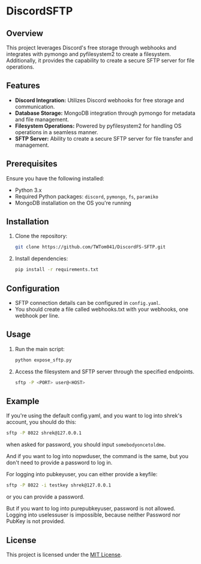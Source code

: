 DiscordSFTP
============

## Overview

This project leverages Discord's free storage through webhooks and integrates with pymongo and pyfilesystem2 to create a filesystem. Additionally, it provides the capability to create a secure SFTP server for file operations.

## Features

- **Discord Integration:** Utilizes Discord webhooks for free storage and communication.
- **Database Storage:** MongoDB integration through pymongo for metadata and file management.
- **Filesystem Operations:** Powered by pyfilesystem2 for handling OS operations in a seamless manner.
- **SFTP Server:** Ability to create a secure SFTP server for file transfer and management.

## Prerequisites

Ensure you have the following installed:

- Python 3.x
- Required Python packages: `discord`, `pymongo`, `fs`, `paramiko`
- MongoDB installation on the OS you're running

## Installation

1. Clone the repository:

    ```bash
    git clone https://github.com/TWTom041/DiscordFS-SFTP.git
    ```

2. Install dependencies:

    ```bash
    pip install -r requirements.txt
    ```

## Configuration

- SFTP connection details can be configured in `config.yaml`.
- You should create a file called webhooks.txt with your webhooks, one webhook per line.


## Usage

1. Run the main script:

    ```bash
    python expose_sftp.py
    ```

2. Access the filesystem and SFTP server through the specified endpoints.
    ```bash
    sftp -P <PORT> user@<HOST>
    ```


## Example

If you're using the default config.yaml, and you want to log into shrek's account, you should do this:
```bash
sftp -P 8022 shrek@127.0.0.1
```
when asked for password, you should input `somebodyoncetoldme`.

And if you want to log into nopwduser, the command is the same, but you don't need to provide a password to log in.

For logging into pubkeyuser, you can either provide a keyfile:
```bash
sftp -P 8022 -i testkey shrek@127.0.0.1
```
or you can provide a password.

But if you want to log into purepubkeyuser, password is not allowed.
Logging into uselessuser is impossible, because neither Password nor PubKey is not provided.

## License

This project is licensed under the [MIT License](LICENSE).
